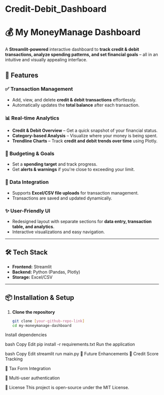 # Credit-Debit_Dashboard
# 💰 My MoneyManage Dashboard  

A **Streamlit-powered** interactive dashboard to **track credit & debit transactions, analyze spending patterns, and set financial goals** – all in an intuitive and visually appealing interface.  

## 🚀 Features  

### ✅ Transaction Management  
- Add, view, and delete **credit & debit transactions** effortlessly.  
- Automatically updates the **total balance** after each transaction.  

### 📊 Real-time Analytics  
- **Credit & Debit Overview** – Get a quick snapshot of your financial status.  
- **Category-based Analysis** – Visualize where your money is being spent.  
- **Trendline Charts** – Track **credit and debit trends over time** using Plotly.  

### 🎯 Budgeting & Goals  
- Set a **spending target** and track progress.  
- Get **alerts & warnings** if you're close to exceeding your limit.  

### 📂 Data Integration  
- Supports **Excel/CSV file uploads** for transaction management.  
- Transactions are saved and updated dynamically.  

### ✨ User-Friendly UI  
- Redesigned layout with separate sections for **data entry, transaction table, and analytics**.  
- Interactive visualizations and easy navigation.  

---

## 🛠️ Tech Stack  

- **Frontend:** Streamlit  
- **Backend:** Python (Pandas, Plotly)  
- **Storage:** Excel/CSV  

---

## 📦 Installation & Setup  

1. **Clone the repository**  
   ```bash
   git clone [your-github-repo-link]
   cd my-moneymanage-dashboard
Install dependencies

bash
Copy
Edit
pip install -r requirements.txt
Run the application

bash
Copy
Edit
streamlit run main.py
🔗 Future Enhancements
📌 Credit Score Tracking

📌 Tax Form Integration

📌 Multi-user authentication

📜 License
This project is open-source under the MIT License.


